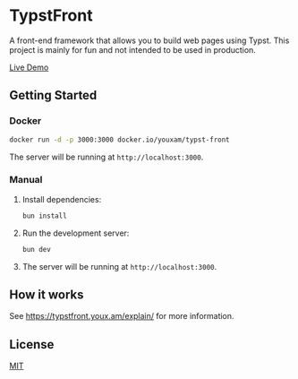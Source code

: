 # TypstFront

A front-end framework that allows you to build web pages using Typst. This project is mainly for fun and not intended to be used in production.

[Live Demo](https://typstfront.youx.am/)

## Getting Started

### Docker

```bash
docker run -d -p 3000:3000 docker.io/youxam/typst-front
```

The server will be running at `http://localhost:3000`.

### Manual

1. Install dependencies:
   ```bash
   bun install
   ```

2. Run the development server:
   ```bash
   bun dev
   ```

3. The server will be running at `http://localhost:3000`.

## How it works

See https://typstfront.youx.am/explain/ for more information.

## License

[MIT](LICENSE)